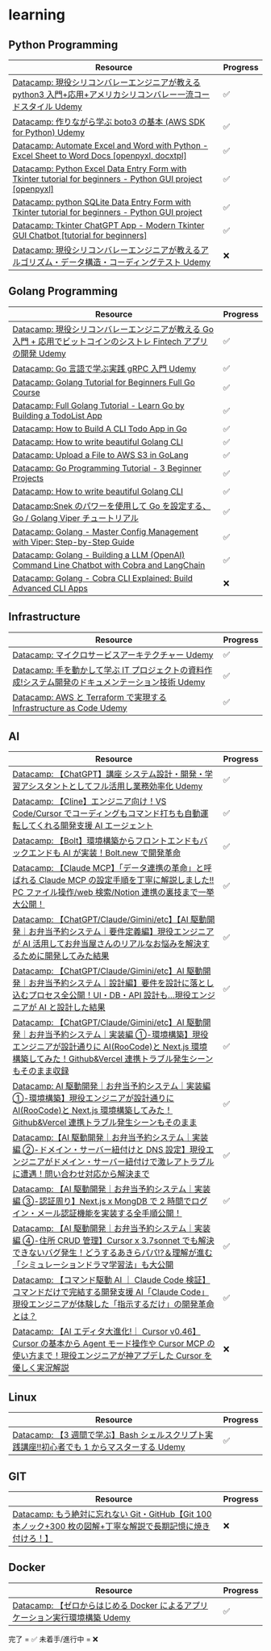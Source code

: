 # learning

## Python Programming

| Resource                                                                                                                                                       | Progress |
| -------------------------------------------------------------------------------------------------------------------------------------------------------------- | -------- |
| [Datacamp: 現役シリコンバレーエンジニアが教える python3 入門+応用+アメリカシリコンバレー一流コードスタイル Udemy](https://www.udemy.com)                       | ✅       |
| [Datacamp: 作りながら学ぶ boto3 の基本 (AWS SDK for Python) Udemy](https://www.udemy.com)                                                                      | ✅       |
| [Datacamp: Automate Excel and Word with Python - Excel Sheet to Word Docs [openpyxl, docxtpl]](https://youtu.be/6A-S91rqBho?si=au6UXWrHcSy-2Lq4)               | ✅       |
| [Datacamp: Python Excel Data Entry Form with Tkinter tutorial for beginners - Python GUI project [openpyxl]](https://youtu.be/fvIThtPt6Nc?si=vrLDAbTyriDRplGy) | ✅       |
| [Datacamp: python SQLite Data Entry Form with Tkinter tutorial for beginners - Python GUI project](https://youtu.be/gdDI_GhIRGo?si=u0PZtOq8k-YzwbVL)           | ✅       |
| [Datacamp: Tkinter ChatGPT App - Modern Tkinter GUI Chatbot [tutorial for beginners]](https://youtu.be/aRJXC8hJvrc?si=U13KpQx67WLycTHv)                        | ✅       |
| [Datacamp: 現役シリコンバレーエンジニアが教えるアルゴリズム・データ構造・コーディングテスト Udemy](https://www.udemy.com)                                      | ❌       |

## Golang Programming

| Resource                                                                                                                                     | Progress |
| -------------------------------------------------------------------------------------------------------------------------------------------- | -------- |
| [Datacamp: 現役シリコンバレーエンジニアが教える Go 入門 + 応用でビットコインのシストレ Fintech アプリの開発 Udemy](https://www.udemy.com)    | ✅       |
| [Datacamp: Go 言語で学ぶ実践 gRPC 入門 Udemy](https://www.udemy.com)                                                                         | ✅       |
| [Datacamp: Golang Tutorial for Beginners Full Go Course](https://youtu.be/yyUHQIec83I?si=Rb2fWX90ExmXXlXt)                                   | ✅       |
| [Datacamp: Full Golang Tutorial - Learn Go by Building a TodoList App](https://youtu.be/XCZWyN9ZbEQ?si=6P26H8X9GB6rkW6C)                     | ✅       |
| [Datacamp: How to Build A CLI Todo App in Go](https://youtu.be/g16Zf0KQEWI?si=aeqsmdD4VWc_dxZ_)                                              | ✅       |
| [Datacamp: How to write beautiful Golang CLI](https://youtu.be/SSRIn5DAmyw?si=dSYZc32YJO4fy4yW)                                              | ✅       |
| [Datacamp: Upload a File to AWS S3 in GoLang](https://youtu.be/hNNB59bQDJ0?si=aoIJEWsuMv2N6Nma)                                              | ✅       |
| [Datacamp: Go Programming Tutorial - 3 Beginner Projects](https://youtu.be/k_V5VvYSlS4?si=D8wtGUVp4q65MStH)                                  | ✅       |
| [Datacamp: How to write beautiful Golang CLI](https://youtu.be/SSRIn5DAmyw?si=ZyQUY6zl472RtNBI)                                              | ✅       |
| [Datacamp:Snek のパワーを使用して Go を設定する、Go / Golang Viper チュートリアル](https://youtu.be/ggxGznvdKMo?si=Pw0RglB3WJ6VM8bm)         | ✅       |
| [Datacamp: Golang - Master Config Management with Viper: Step-by-Step Guide](https://youtu.be/YbKsmFzAPSQ?si=QdXeaTtYrl4XUPub)               | ✅       |
| [Datacamp: Golang - Building a LLM (OpenAI) Command Line Chatbot with Cobra and LangChain](https://youtu.be/eoLnbIyhjPs?si=VxoBuJEo3SJHpUz6) | ✅       |
| [Datacamp: Golang - Cobra CLI Explained: Build Advanced CLI Apps](https://youtu.be/WlStlWsEl70?si=LLQMIaGoo8sZPEi3)                          | ❌       |

## Infrastructure

| Resource                                                                                                                   | Progress |
| -------------------------------------------------------------------------------------------------------------------------- | -------- |
| [Datacamp: マイクロサービスアーキテクチャー Udemy](https://www.udemy.com)                                                  | ✅       |
| [Datacamp: 手を動かして学ぶ IT プロジェクトの資料作成!システム開発のドキュメンテーション技術 Udemy](https://www.udemy.com) | ✅       |
| [Datacamp: AWS と Terraform で実現する Infrastructure as Code Udemy](https://www.udemy.com)                                | ✅       |

## AI

| Resource                                                                                                                                                                                                                                                             | Progress |
| -------------------------------------------------------------------------------------------------------------------------------------------------------------------------------------------------------------------------------------------------------------------- | -------- |
| [Datacamp: 【ChatGPT】講座 システム設計・開発・学習アシスタントとしてフル活用し業務効率化 Udemy](https://www.udemy.com)                                                                                                                                              | ✅       |
| [Datacamp: 【Cline】エンジニア向け！VS Code/Cursor でコーディングもコマンド打ちも自動運転してくれる開発支援 AI エージェント](https://youtu.be/Wsx_9-hpjd8?si=CdEM7w7bfW4yC4Pg)                                                                                       | ✅       |
| [Datacamp: 【Bolt】環境構築からフロントエンドもバックエンドも AI が実装！Bolt.new で開発革命](https://youtu.be/0Ek01Smn7IU?si=LempDavoGKzFHQi6)                                                                                                                      | ✅       |
| [Datacamp: 【Claude MCP】「データ連携の革命」と呼ばれる Claude MCP の設定手順を丁寧に解説しました!! PC ファイル操作/web 検索/Notion 連携の裏技まで一挙大公開！](https://youtu.be/34HnxzPLaiE?si=0HsLknE9aS9QgWpo)                                                    | ✅       |
| [Datacamp: 【ChatGPT/Claude/Gimini/etc】【AI 駆動開発｜お弁当予約システム｜要件定義編】現役エンジニアが AI 活用してお弁当屋さんのリアルなお悩みを解決するために開発してみた結果](https://youtu.be/CdE5w4raJ6c?si=JuJ1H2FealWan5CE)                                   | ✅       |
| [Datacamp: 【ChatGPT/Claude/Gimini/etc】AI 駆動開発｜お弁当予約システム｜設計編】要件を設計に落とし込むプロセス全公開！UI・DB・API 設計も…現役エンジニアが AI と設計した結果](https://youtu.be/wLzeSK1MNks?si=dYfgrDIZnrHEfjS3)                                      | ✅       |
| [Datacamp: 【ChatGPT/Claude/Gimini/etc】AI 駆動開発｜お弁当予約システム｜実装編 ①-環境構築】現役エンジニアが設計通りに AI(RooCode)と Next.js 環境構築してみた！Github&Vercel 連携トラブル発生シーンもそのまま収録](https://youtu.be/k5tg_sPxIjE?si=53qTmwsGgwX7MNft) | ✅       |
| [Datacamp: AI 駆動開発｜お弁当予約システム｜実装編 ①-環境構築】現役エンジニアが設計通りに AI(RooCode)と Next.js 環境構築してみた！Github&Vercel 連携トラブル発生シーンもそのまま](https://youtu.be/k5tg_sPxIjE?si=EJhojKCTZWnAbC7-)                                  | ✅       |
| [Datacamp:【AI 駆動開発｜お弁当予約システム｜実装編 ②-ドメイン・サーバー紐付けと DNS 設定】現役エンジニアがドメイン・サーバー紐付けで激レアトラブルに遭遇！問い合わせ対応から解決まで](https://youtu.be/cXj1hknCe7w?si=FQMPRKpyNqC1DJM7)                             | ✅       |
| [Datacamp: 【AI 駆動開発｜お弁当予約システム｜実装編 ③-認証周り】Next.js x MongDB で 2 時間でログイン・メール認証機能を実装する全手順公開！](https://youtu.be/tEEwFCAw-kw?si=XM21aqN1ozxypk9d)                                                                       | ✅       |
| [Datacamp: 【AI 駆動開発｜お弁当予約システム｜実装編 ④-住所 CRUD 管理】Cursor x 3.7sonnet でも解決できないバグ発生！どうするあきらパパ!?＆理解が進む「シミュレーションドラマ学習法」も大公開](https://youtu.be/5-jskFaNsiA?si=TO1Hg7ltT2rijmNR)                      | ✅       |
| [Datacamp: 【コマンド駆動 AI ｜ Claude Code 検証】コマンドだけで完結する開発支援 AI「Claude Code」現役エンジニアが体験した「指示するだけ」の開発革命とは？](https://youtu.be/YdrVwhvijMA?si=cwsuCM0Sl6XxE_I8)                                                        | ✅       |
| [Datacamp: 【AI エディタ大進化!｜ Cursor v0.46】Cursor の基本から Agent モード操作や Cursor MCP の使い方まで！現役エンジニアが神アプデした Cursor を優しく実況解説](https://youtu.be/qPZqNjBdL2A?si=0FR6PHAeFrNDfjtt)                                                | ❌       |

## Linux

| Resource                                                                                                              | Progress |
| --------------------------------------------------------------------------------------------------------------------- | -------- |
| [Datacamp: 【3 週間で学ぶ】Bash シェルスクリプト実践講座!!初心者でも 1 からマスターする Udemy](https://www.udemy.com) | ✅       |

## GIT

| Resource                                                                                                                              | Progress |
| ------------------------------------------------------------------------------------------------------------------------------------- | -------- |
| [Datacamp: もう絶対に忘れない Git・GitHub【Git 100 本ノック+300 枚の図解+丁寧な解説で長期記憶に焼き付けろ！】](https://www.udemy.com) | ❌       |

## Docker

| Resource                                                                                              | Progress |
| ----------------------------------------------------------------------------------------------------- | -------- |
| [Datacamp: 【ゼロからはじめる Docker によるアプリケーション実行環境構築 Udemy](https://www.udemy.com) | ✅       |

完了 = ✅
未着手/進行中 = ❌
